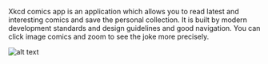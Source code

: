 Xkcd comics app is an application which allows you to read latest and interesting comics and save the personal collection. It is built by modern development standards and design guidelines and good navigation. You can click image comics and zoom to see the joke more precisely.

![alt text](https://image.ibb.co/hOjrAz/bg_cmics.jpg)